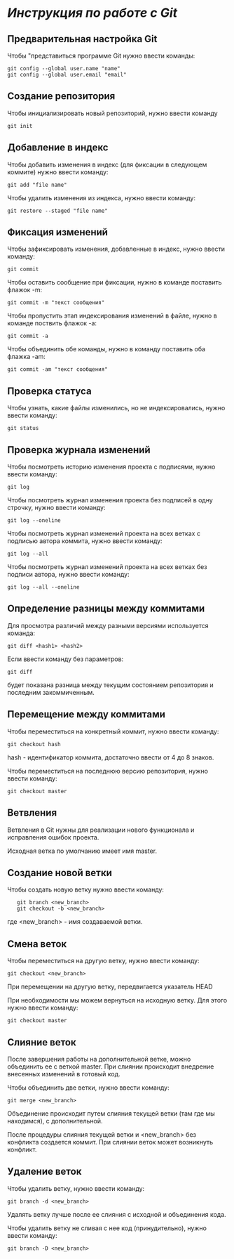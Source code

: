 # _Инструкция по работе с **Git**_

## Предварительная настройка Git

Чтобы "представиться программе Git нужно ввести команды:

    git config --global user.name "name"
    git config --global user.email "email"

## Создание репозитория 
Чтобы инициализировать новый репозиторий, нужно ввести команду 

    git init 
## Добавление в индекс
Чтобы добавить изменения в индекс (для фиксации в следующем коммите) нужно ввести команду:

    git add "file name"

Чтобы удалить изменения из индекса, нужно ввести команду:

    git restore --staged "file name"
    
## Фиксация изменений
Чтобы зафиксировать изменения, добавленные в индекс, нужно ввести команду:

    git commit 
Чтобы оставить сообщение при фиксации, нужно в команде поставить флажок -m:

    git commit -m "текст сообщения"

Чтобы пропустить этап индексирования изменений в файле, нужно в команде поствить флажок -а:

    git commit -a

Чтобы объединить обе команды, нужно в команду поставить оба флажка -am:

    git commit -am "текст сообщения" 
## Проверка статуса
Чтобы узнать, какие файлы изменились, но не индексировались, нужно ввести команду:

    git status
## Проверка журнала изменений
Чтобы посмотреть историю изменения проекта с подписями, нужно ввести команду:

    git log

Чтобы посмотреть журнал изменения проекта без подписей в одну строчку, нужно ввести команду:

    git log --oneline 

Чтобы посмотреть журнал изменений проекта на всех ветках с подписью автора коммита, нужно ввести команду:

    git log --all

Чтобы посмотреть журнал изменений проекта на всех ветках без подписи автора, нужно ввести команду:

    git log --all --oneline

 ## Определение разницы между коммитами

Для просмотра различий между разными версиями используется команда:

    git diff <hash1> <hash2>

Если ввести команду без параметров:

    git diff

будет показана разница между текущим состоянием репозитория и последним закоммиченным.

## Перемещение между коммитами

Чтобы переместиться на конкретный коммит, нужно ввести команду:

    git checkout hash

hash - идентификатор коммита, достаточно ввести от 4 до 8 знаков.

Чтобы переместиться на последнюю версию репозитория, нужно ввести команду:

    git checkout master
    
## Ветвления
Ветвления в Git нужны для реализации нового функционала и исправления ошибок проекта.

Исходная ветка по умолчанию имеет имя master.

## Создание новой ветки

Чтобы создать новую ветку нужно ввести команду:

       git branch <new_branch>
       git checkout -b <new_branch>
    
где \<new_branch> - имя создаваемой ветки.

## Смена веток

Чтобы переместиться на другую ветку, нужно ввести команду:

    git checkout <new_branch>
    
При перемещении на другую ветку, передвигается указатель HEAD

При необходимости мы можем вернуться на исходную ветку. Для этого нужно ввести команду:

    git checkout master

## Слияние веток

После завершения работы на дополнительной ветке, можно объединить ее с веткой master. 
При слиянии происходит внедрение внесенных изменений в готовый код.

Чтобы объединить две ветки, нужно ввести команду:

    git merge <new_branch>

Объединение происходит путем слияния текущей ветки (там где мы находимся), с дополнительной.

После процедуры слияния текущей ветки и <new_branch> без конфликта создается коммит.
При слиянии веток может возникнуть конфликт.

## Удаление веток
Чтобы удалить ветку, нужно ввести команду:

    git branch -d <new_branch>
    
Удалять ветку лучше после ее слияния с исходной и объединения кода.

Чтобы удалить ветку не сливая с нее код (принудительно), нужно ввести команду:

    git branch -D <new_branch>
